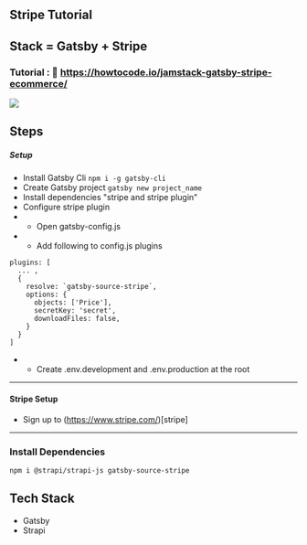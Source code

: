 ## Stripe Tutorial

## Stack = Gatsby + Stripe

### Tutorial : :link: https://howtocode.io/jamstack-gatsby-stripe-ecommerce/

<img src='./home.png'>

## Steps

##### Setup

- Install Gatsby Cli `npm i -g gatsby-cli`
- Create Gatsby project `gatsby new project_name`
- Install dependencies "stripe and stripe plugin"
- Configure stripe plugin
- - Open gatsby-config.js
- - Add following to config.js plugins

```
plugins: [
  ... ,
  {
    resolve: `gatsby-source-stripe`,
    options: {
      objects: ['Price'],
      secretKey: 'secret',
      downloadFiles: false,
    }
  }
]
```

- - Create .env.development and .env.production at the root

---

#### Stripe Setup

- Sign up to (https://www.stripe.com/)[stripe]

---

### Install Dependencies

```
npm i @strapi/strapi-js gatsby-source-stripe
```

## Tech Stack

- Gatsby
- Strapi
